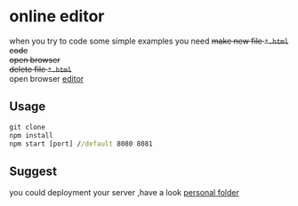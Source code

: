 # online editor
when you try to code some simple examples 
you need
~~make new file `*.html`~~  
~~code~~  
~~open browser~~  
~~delete file `*.html`~~  
open browser [editor](http://editor.souptop.com/)
## Usage
```cmd
git clone
npm install
npm start [port] //default 8080 8081
```
## Suggest
 you could deployment your server ,have a look [personal folder](./personal)

